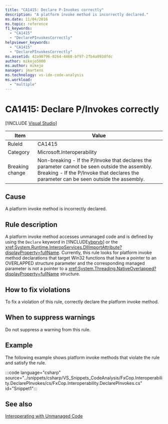 ```yaml
---
title: "CA1415: Declare P-Invokes correctly"
description: "A platform invoke method is incorrectly declared."
ms.date: 11/04/2016
ms.topic: reference
f1_keywords:
  - "CA1415"
  - "DeclarePInvokesCorrectly"
helpviewer_keywords:
  - "CA1415"
  - "DeclarePInvokesCorrectly"
ms.assetid: 42a90796-0264-4460-bf97-2fb4a093dfdc
author: mikejo5000
ms.author: mikejo
manager: jmartens
ms.technology: vs-ide-code-analysis
ms.workload:
  - "multiple"
---
```

# CA1415: Declare P/Invokes correctly

 [!INCLUDE [Visual Studio](~/includes/applies-to-version/vs-windows-only.md)]

|Item|Value|
|-|-|
|RuleId|CA1415|
|Category|Microsoft.Interoperability|
|Breaking change|Non-breaking - If the P/Invoke that declares the parameter cannot be seen outside the assembly. Breaking - If the P/Invoke that declares the parameter can be seen outside the assembly.|

## Cause
A platform invoke method is incorrectly declared.

## Rule description
A platform invoke method accesses unmanaged code and is defined by using the `Declare` keyword in [!INCLUDE[vbprvb](../code-quality/includes/vbprvb_md.md)] or the <xref:System.Runtime.InteropServices.DllImportAttribute?displayProperty=fullName>. Currently, this rule looks for platform invoke method declarations that target Win32 functions that have a pointer to an OVERLAPPED structure parameter and the corresponding managed parameter is not a pointer to a <xref:System.Threading.NativeOverlapped?displayProperty=fullName> structure.

## How to fix violations
To fix a violation of this rule, correctly declare the platform invoke method.

## When to suppress warnings
Do not suppress a warning from this rule.

## Example
The following example shows platform invoke methods that violate the rule and satisfy the rule.

:::code language="csharp" source="../snippets/csharp/VS_Snippets_CodeAnalysis/FxCop.Interoperability.DeclarePInvokes/cs/FxCop.Interoperability.DeclarePInvokes.cs" id="Snippet1":::

## See also
[Interoperating with Unmanaged Code](/dotnet/framework/interop/index)
